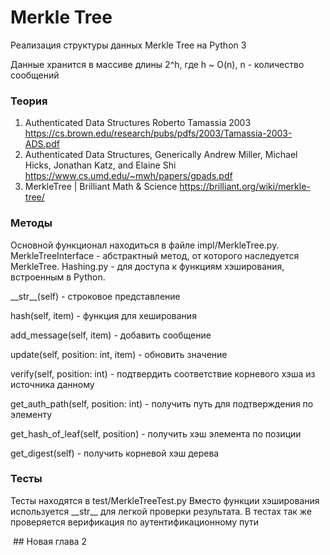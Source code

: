 # Merkle Tree
 
Реализация структуры данных Merkle Tree на Python 3

Данные хранится в массиве длины 2^h, где h ~ O(n), n - количество сообщений

### Теория

1.	Authenticated Data Structures Roberto Tamassia 2003 https://cs.brown.edu/research/pubs/pdfs/2003/Tamassia-2003-ADS.pdf
2.	Authenticated Data Structures, Generically Andrew Miller, Michael Hicks, Jonathan Katz, and Elaine Shi https://www.cs.umd.edu/~mwh/papers/gpads.pdf 
3.	MerkleTree | Brilliant Math & Science https://brilliant.org/wiki/merkle-tree/

### Методы

Основной функционал находиться в файле impl/MerkleTree.py. MerkleTreeInterface - абстрактный метод, от которого наследуется MerkleTree. Hashing.py - для доступа к функциям хэширования, встроенным в Python.

\_\_str__(self) - строковое представление

hash(self, item) - функция для хеширования

add_message(self, item) - добавить сообщение

update(self, position: int, item) - обновить значение

verify(self, position: int) - подтвердить соответствие корневого хэша из источника данному

get_auth_path(self, position: int) - получить путь для подтверждения по элементу

get_hash_of_leaf(self, position) - получить хэш элемента по позиции

get_digest(self) - получить корневой хэш дерева

### Тесты

Тесты находятся в test/MerkleTreeTest.py
Вместо функции хэширования используется \_\_str__ для легкой проверки результата. В тестах так же проверяется верификация по аутентификационному пути

 ## Новая глава 2